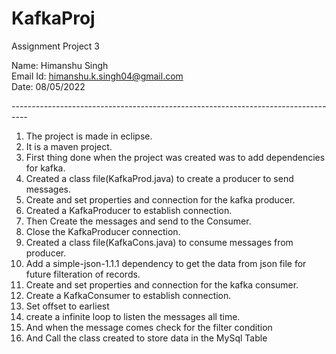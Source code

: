 # KafkaProj
Assignment Project 3

Name: Himanshu Singh\
Email Id: himanshu.k.singh04@gmail.com\
Date: 08/05/2022

*----------------------------------------------------------------------------------*

1. The project is made in eclipse.
2. It is a maven project.
3. First thing done when the project was created was to add dependencies for kafka.
4.  Created a class file(KafkaProd.java) to create a producer to send messages.
5. Create and set properties and connection for the kafka producer.
6. Created a KafkaProducer to establish connection.
7. Then Create the messages and send to the Consumer.
8. Close the KafkaProducer connection.
9.  Created a class file(KafkaCons.java) to consume messages from producer.
10. Add a simple-json-1.1.1 dependency to get the data from json file for future filteration of records.  
11. Create and set properties and connection for the kafka consumer.
12. Create a KafkaConsumer to establish connection.
13. Set offset to earliest
14. create a infinite loop to listen the messages all time.
15. And when the message comes check for the filter condition
16. And Call the class created to store data in the MySql Table
